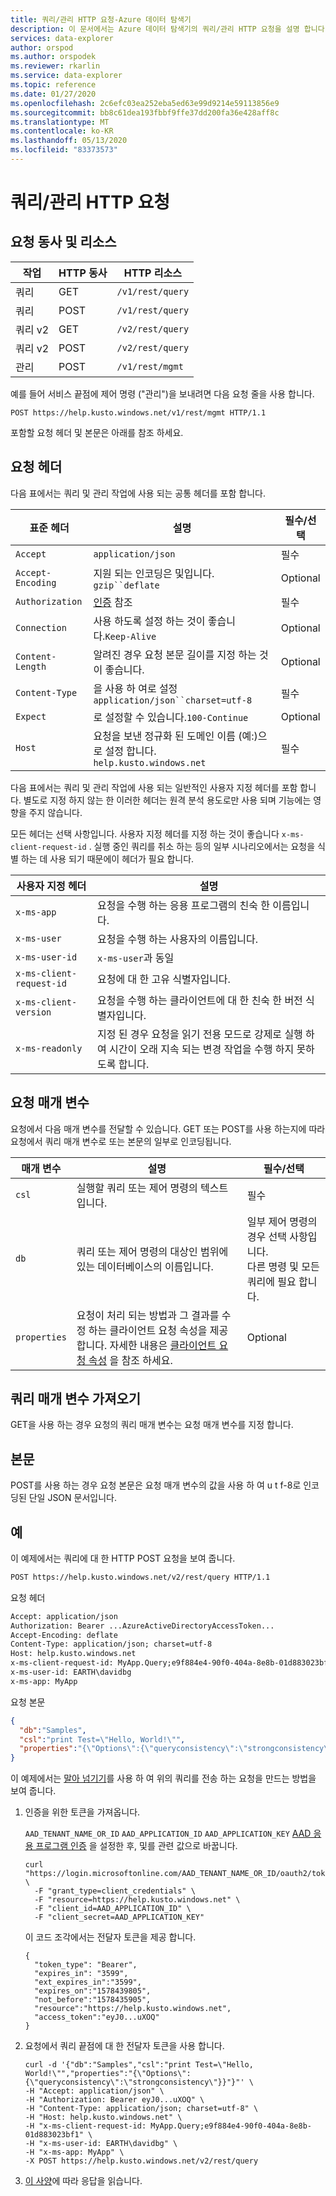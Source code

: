 ```yaml
---
title: 쿼리/관리 HTTP 요청-Azure 데이터 탐색기
description: 이 문서에서는 Azure 데이터 탐색기의 쿼리/관리 HTTP 요청을 설명 합니다.
services: data-explorer
author: orspod
ms.author: orspodek
ms.reviewer: rkarlin
ms.service: data-explorer
ms.topic: reference
ms.date: 01/27/2020
ms.openlocfilehash: 2c6efc03ea252eba5ed63e99d9214e59113856e9
ms.sourcegitcommit: bb8c61dea193fbbf9ffe37dd200fa36e428aff8c
ms.translationtype: MT
ms.contentlocale: ko-KR
ms.lasthandoff: 05/13/2020
ms.locfileid: "83373573"
---
```

# <a name="querymanagement-http-request"></a>쿼리/관리 HTTP 요청

## <a name="request-verb-and-resource"></a>요청 동사 및 리소스

|작업    |HTTP 동사|HTTP 리소스   |
|----------|---------|----------------|
|쿼리     |GET      |`/v1/rest/query`|
|쿼리     |POST     |`/v1/rest/query`|
|쿼리 v2  |GET      |`/v2/rest/query`|
|쿼리 v2  |POST     |`/v2/rest/query`|
|관리|POST     |`/v1/rest/mgmt` |

예를 들어 서비스 끝점에 제어 명령 ("관리")을 보내려면 다음 요청 줄을 사용 합니다.

```
POST https://help.kusto.windows.net/v1/rest/mgmt HTTP/1.1
```

포함할 요청 헤더 및 본문은 아래를 참조 하세요.

## <a name="request-headers"></a>요청 헤더

다음 표에서는 쿼리 및 관리 작업에 사용 되는 공통 헤더를 포함 합니다.

|표준 헤더  |설명                                                                                 |필수/선택 |
|-----------------|--------------------------------------------------------------------------------------------|------------------|
|`Accept`         |`application/json`                                                                   |필수          |
|`Accept-Encoding`|지원 되는 인코딩은 및입니다. `gzip``deflate`                                                |Optional          |
|`Authorization`  |[인증](./authentication.md) 참조                                                   |필수          |
|`Connection`     |사용 하도록 설정 하는 것이 좋습니다.`Keep-Alive`                                                   |Optional          |
|`Content-Length` |알려진 경우 요청 본문 길이를 지정 하는 것이 좋습니다.                            |Optional          |
|`Content-Type`   |을 사용 하 여로 설정 `application/json``charset=utf-8`                                              |필수          |
|`Expect`         |로 설정할 수 있습니다.`100-Continue`                                                                |Optional          |
|`Host`           |요청을 보낸 정규화 된 도메인 이름 (예:)으로 설정 합니다. `help.kusto.windows.net` |필수|

다음 표에서는 쿼리 및 관리 작업에 사용 되는 일반적인 사용자 지정 헤더를 포함 합니다. 별도로 지정 하지 않는 한 이러한 헤더는 원격 분석 용도로만 사용 되며 기능에는 영향을 주지 않습니다.

모든 헤더는 선택 사항입니다. 사용자 지정 헤더를 지정 하는 것이 좋습니다 `x-ms-client-request-id` . 실행 중인 쿼리를 취소 하는 등의 일부 시나리오에서는 요청을 식별 하는 데 사용 되기 때문에이 헤더가 필요 합니다.

|사용자 지정 헤더           |설명                                                                                               |
|------------------------|----------------------------------------------------------------------------------------------------------|
|`x-ms-app`              |요청을 수행 하는 응용 프로그램의 친숙 한 이름입니다.                                                 |
|`x-ms-user`             |요청을 수행 하는 사용자의 이름입니다.                                                        |
|`x-ms-user-id`          |`x-ms-user`과 동일                                                                                       |
|`x-ms-client-request-id`|요청에 대 한 고유 식별자입니다.                                                                       |
|`x-ms-client-version`   |요청을 수행 하는 클라이언트에 대 한 친숙 한 버전 식별자입니다.                                       |
|`x-ms-readonly`         |지정 된 경우 요청을 읽기 전용 모드로 강제로 실행 하 여 시간이 오래 지속 되는 변경 작업을 수행 하지 못하도록 합니다. |

## <a name="request-parameters"></a>요청 매개 변수

요청에서 다음 매개 변수를 전달할 수 있습니다. GET 또는 POST를 사용 하는지에 따라 요청에서 쿼리 매개 변수로 또는 본문의 일부로 인코딩됩니다.

|매개 변수   |설명                                                                                 |필수/선택 |
|------------|--------------------------------------------------------------------------------------------|------------------|
|`csl`       |실행할 쿼리 또는 제어 명령의 텍스트입니다.                                             |필수          |
|`db`        |쿼리 또는 제어 명령의 대상인 범위에 있는 데이터베이스의 이름입니다.            |일부 제어 명령의 경우 선택 사항입니다. <br>다른 명령 및 모든 쿼리에 필요 합니다. </br>                                                                   |
|`properties`|요청이 처리 되는 방법과 그 결과를 수정 하는 클라이언트 요청 속성을 제공 합니다. 자세한 내용은 [클라이언트 요청 속성](../netfx/request-properties.md) 을 참조 하세요.                                               | Optional         |

## <a name="get-query-parameters"></a>쿼리 매개 변수 가져오기

GET을 사용 하는 경우 요청의 쿼리 매개 변수는 요청 매개 변수를 지정 합니다.

## <a name="body"></a>본문

POST를 사용 하는 경우 요청 본문은 요청 매개 변수의 값을 사용 하 여 u t f-8로 인코딩된 단일 JSON 문서입니다.

## <a name="examples"></a>예

이 예제에서는 쿼리에 대 한 HTTP POST 요청을 보여 줍니다.

```txt
POST https://help.kusto.windows.net/v2/rest/query HTTP/1.1
```

요청 헤더

```txt
Accept: application/json
Authorization: Bearer ...AzureActiveDirectoryAccessToken...
Accept-Encoding: deflate
Content-Type: application/json; charset=utf-8
Host: help.kusto.windows.net
x-ms-client-request-id: MyApp.Query;e9f884e4-90f0-404a-8e8b-01d883023bf1
x-ms-user-id: EARTH\davidbg
x-ms-app: MyApp
```

요청 본문

```json
{
  "db":"Samples",
  "csl":"print Test=\"Hello, World!\"",
  "properties":"{\"Options\":{\"queryconsistency\":\"strongconsistency\"},\"Parameters\":{},\"ClientRequestId\":\"MyApp.Query;e9f884e4-90f0-404a-8e8b-01d883023bf1\"}"
}
```

이 예제에서는 [말아 넘기기](https://curl.haxx.se/)를 사용 하 여 위의 쿼리를 전송 하는 요청을 만드는 방법을 보여 줍니다.

1. 인증을 위한 토큰을 가져옵니다.

    `AAD_TENANT_NAME_OR_ID` `AAD_APPLICATION_ID` `AAD_APPLICATION_KEY` [AAD 응용 프로그램 인증](../../management/access-control/how-to-provision-aad-app.md) 을 설정한 후, 및를 관련 값으로 바꿉니다.

    ```
    curl "https://login.microsoftonline.com/AAD_TENANT_NAME_OR_ID/oauth2/token" \
      -F "grant_type=client_credentials" \
      -F "resource=https://help.kusto.windows.net" \
      -F "client_id=AAD_APPLICATION_ID" \
      -F "client_secret=AAD_APPLICATION_KEY"
    ```

    이 코드 조각에서는 전달자 토큰을 제공 합니다.

    ```
    {
      "token_type": "Bearer",
      "expires_in": "3599",
      "ext_expires_in":"3599", 
      "expires_on":"1578439805",
      "not_before":"1578435905",
      "resource":"https://help.kusto.windows.net",
      "access_token":"eyJ0...uXOQ"
    }
    ```

1. 요청에서 쿼리 끝점에 대 한 전달자 토큰을 사용 합니다.

    ```
    curl -d '{"db":"Samples","csl":"print Test=\"Hello, World!\"","properties":"{\"Options\":{\"queryconsistency\":\"strongconsistency\"}}"}"' \
    -H "Accept: application/json" \
    -H "Authorization: Bearer eyJ0...uXOQ" \
    -H "Content-Type: application/json; charset=utf-8" \
    -H "Host: help.kusto.windows.net" \
    -H "x-ms-client-request-id: MyApp.Query;e9f884e4-90f0-404a-8e8b-01d883023bf1" \
    -H "x-ms-user-id: EARTH\davidbg" \
    -H "x-ms-app: MyApp" \
    -X POST https://help.kusto.windows.net/v2/rest/query
    ```

1. [이 사양](response.md)에 따라 응답을 읽습니다.
